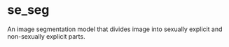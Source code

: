 # se_seg
An image segmentation model that divides image into sexually explicit and non-sexually explicit parts. 
